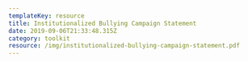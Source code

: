 ```yaml
---
templateKey: resource
title: Institutionalized Bullying Campaign Statement
date: 2019-09-06T21:33:48.315Z
category: toolkit
resource: /img/institutionalized-bullying-campaign-statement.pdf
---
```


